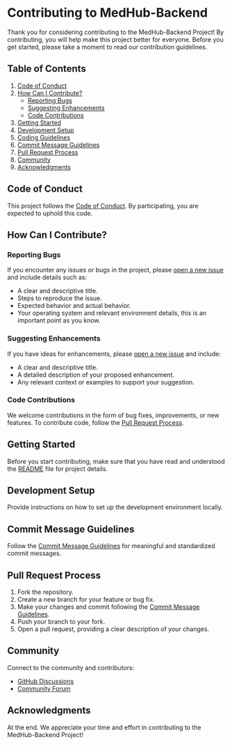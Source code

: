 # Contributing to MedHub-Backend

Thank you for considering contributing to the MedHub-Backend Project! By contributing, you will help make this project better for everyone. Before you get started, please take a moment to read our contribution guidelines.

## Table of Contents

1. [Code of Conduct](#code-of-conduct)
2. [How Can I Contribute?](#how-can-i-contribute)
    - [Reporting Bugs](#reporting-bugs)
    - [Suggesting Enhancements](#suggesting-enhancements)
    - [Code Contributions](#code-contributions)
3. [Getting Started](#getting-started)
4. [Development Setup](#development-setup)
5. [Coding Guidelines](#coding-guidelines)
6. [Commit Message Guidelines](#commit-message-guidelines)
7. [Pull Request Process](#pull-request-process)
8. [Community](#community)
9. [Acknowledgments](#acknowledgments)

## Code of Conduct

This project follows the [Code of Conduct](CODE_OF_CONDUCT.md). By participating, you are expected to uphold this code.

## How Can I Contribute?

### Reporting Bugs

If you encounter any issues or bugs in the project, please [open a new issue](https://github.com/MuhammdObadaa/MedHub-Backend/issues/new) and include details such as:

- A clear and descriptive title.
- Steps to reproduce the issue.
- Expected behavior and actual behavior.
- Your operating system and relevant environment details, this is an important point as you know.

### Suggesting Enhancements

If you have ideas for enhancements, please [open a new issue](https://github.com/MuhammdObadaa/MedHub-Backend/issues/new) and include:

- A clear and descriptive title.
- A detailed description of your proposed enhancement.
- Any relevant context or examples to support your suggestion.

### Code Contributions

We welcome contributions in the form of bug fixes, improvements, or new features. To contribute code, follow the [Pull Request Process](#pull-request-process).

## Getting Started

Before you start contributing, make sure that you have read and understood the [README](README.md) file for project details.

## Development Setup

Provide instructions on how to set up the development environment locally.

## Commit Message Guidelines

Follow the [Commit Message Guidelines](CONTRIBUTING.md#commit-message-guidelines) for meaningful and standardized commit messages.

## Pull Request Process

1. Fork the repository.
2. Create a new branch for your feature or bug fix.
3. Make your changes and commit following the [Commit Message Guidelines](CONTRIBUTING.md#commit-message-guidelines).
4. Push your branch to your fork.
5. Open a pull request, providing a clear description of your changes.

## Community

Connect to the community and contributors:

- [GitHub Discussions](https://github.com/MuhammdObadaa/MedHub-Backend/discussions)
- [Community Forum](https://community.example.com)

## Acknowledgments

At the end. We appreciate your time and effort in contributing to the MedHub-Backend Project!

